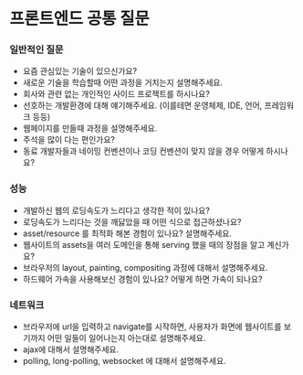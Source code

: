 # 프론트엔드 공통 질문

### 일반적인 질문
- 요즘 관심있는 기술이 있으신가요?
- 새로운 기술을 학습할때 어떤 과정을 거치는지 설명해주세요.
- 회사와 관련 없는 개인적인 사이드 프로젝트를 하시나요?
- 선호하는 개발환경에 대해 얘기해주세요. (이를테면 운영체제, IDE, 언어, 프레임워크 등등)
- 웹페이지를 만들때 과정을 설명해주세요.
- 주석을 많이 다는 편인가요?
- 동료 개발자들과 네이밍 컨벤션이나 코딩 컨벤션이 맞지 않을 경우 어떻게 하시나요?

### 성능
- 개발하신 웹의 로딩속도가 느리다고 생각한 적이 있나요?
- 로딩속도가 느리다는 것을 깨닳았을 때 어떤 식으로 접근하셨나요?
- asset/resource 를 최적화 해본 경험이 있나요? 설명해주세요.
- 웹사이트의 assets을 여러 도메인을 통해 serving 했을 때의 장점을 알고 계신가요?
- 브라우저의 layout, painting, compositing 과정에 대해서 설명해주세요.
- 하드웨어 가속을 사용해보신 경험이 있나요? 어떻게 하면 가속이 되나요?

### 네트워크
- 브라우저에 url을 입력하고 navigate를 시작하면, 사용자가 화면에 웹사이트를 보기까지 어떤 일들이 일어나는지 아는대로 설명해주세요.
- ajax에 대해서 설명해주세요.
- polling, long-polling, websocket 에 대해서 설명해주세요.
